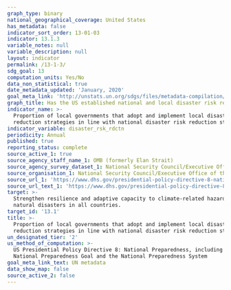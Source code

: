 ```yaml
---
graph_type: binary
national_geographical_coverage: United States
has_metadata: false
indicator_sort_order: 13-01-03
indicator: 13.1.3
variable_notes: null
variable_description: null
layout: indicator
permalink: /13-1-3/
sdg_goal: 13
computation_units: Yes/No
data_non_statistical: true
date_metadata_updated: 'January, 2020'
goal_meta_link: 'http://unstats.un.org/sdgs/files/metadata-compilation/Metadata-Goal-13.pdf'
graph_title: Has the US established national and local disaster risk reduction strategies?
indicator_name: >-
  Proportion of local governments that adopt and implement local disaster risk
  reduction strategies in line with national disaster risk reduction strategies
indicator_variable: disaster_rsk_rdctn
periodicity: Annual
published: true
reporting_status: complete
source_active_1: true
source_agency_staff_name_1: OMB (formerly Elan Strait)
source_agency_survey_dataset_1: National Security Council/Executive Office of the President
source_organisation_1: National Security Council/Executive Office of the President
source_url_1: 'https://www.dhs.gov/presidential-policy-directive-8-national-preparedness'
source_url_text_1: 'https://www.dhs.gov/presidential-policy-directive-8-national-preparedness'
target: >-
  Strengthen resilience and adaptive capacity to climate-related hazards and
  natural disasters in all countries.
target_id: '13.1'
title: >-
  Proportion of local governments that adopt and implement local disaster risk
  reduction strategies in line with national disaster risk reduction strategies
un_designated_tier: '2'
us_method_of_computation: >-
  US Presidential Policy Directive 8: National Preparedness, including the
  National Preparedness Goal and the National Preparedness System
goal_meta_link_text: UN metadata
data_show_map: false
source_active_2: false
---
```


